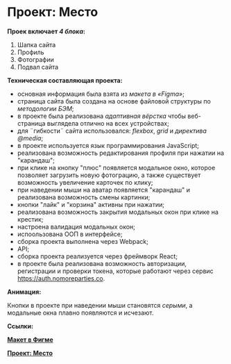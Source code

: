 # Проект: Место

**Проек включает *4 блока*:**
1. Шапка сайта
2. Профиль
3. Фотографии
4. Подвал сайта

**Техническая составляющая проекта:**

* основная информация была взята из *макета в «Figma»*; 
* cтраница сайта была создана на основе файловой структуры по *методологии БЭМ*;
* в проекте была реализована *адаптивная вёрстка* чтобы веб-страница выглядела отлично на всех устройствах;
* для ¨гибкости¨ сайта использовался: *flexbox*, *grid* и *директива @media*;
* в проекте используется язык программирования JavaScript;
* реализована возможность редактирования профиля при нажатии на "карандаш";
* при клике на кнопку "плюс" появляется модальное окно, которое позволяет загрузить новую фотограцию, а также существует возможность увеличение карточек по клику;
* при наведении мыши на аватар появляется "карандаш" и реализована возможность смены картинки;
* кнопки "лайк" и "корзина" активны при нажатии;
* реализована возможность закрытия модальных окон при клике на крестик;
* настроена валидация модальных окон;
* испоользована ООП в интерфейсе;
* cборка проекта выполнена через Webpack;
* API;
* сборка проекта реализуется через фреймворк React;
* в проекте была реализована возможность авторизации, регистрации и проверки токена, которые работают через сервис https://auth.nomoreparties.co.

**Анимация:**

Кнопки в проекте при наведении мыши становятся *серыми*, а модальные окна плавно появляются и исчезают.


**Ссылки:**

 **[Макет в Фигме](https://www.figma.com/file/bjyvbKKJN2naO0ucURl2Z0/JavaScript.-Sprint-5?node-id=0%3A1)**

 **[Проект: Место](https://nadezdapl.github.io/react-mesto-auth/)**
